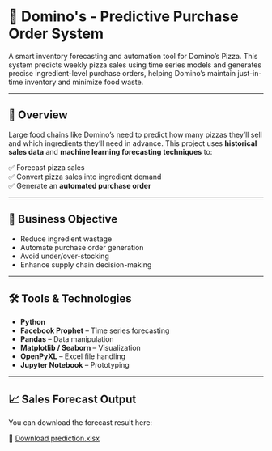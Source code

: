 # 🍕 Domino's - Predictive Purchase Order System

A smart inventory forecasting and automation tool for Domino’s Pizza. This system predicts weekly pizza sales using time series models and generates precise ingredient-level purchase orders, helping Domino’s maintain just-in-time inventory and minimize food waste.

---

## 🧠 Overview

Large food chains like Domino’s need to predict how many pizzas they’ll sell and which ingredients they’ll need in advance. This project uses **historical sales data** and **machine learning forecasting techniques** to:

✅ Forecast pizza sales  
✅ Convert pizza sales into ingredient demand  
✅ Generate an **automated purchase order**

---

## 🎯 Business Objective

- Reduce ingredient wastage
- Automate purchase order generation
- Avoid under/over-stocking
- Enhance supply chain decision-making

---

## 🛠️ Tools & Technologies

- **Python**
- **Facebook Prophet** – Time series forecasting
- **Pandas** – Data manipulation
- **Matplotlib / Seaborn** – Visualization
- **OpenPyXL** – Excel file handling
- **Jupyter Notebook** – Prototyping

---
## 📈 Sales Forecast Output

You can download the forecast result here:

🔗 [Download prediction.xlsx](./purchase_order.xlsx)



 
